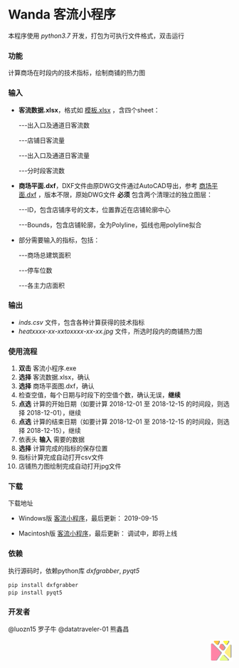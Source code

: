# Wanda 客流小程序
本程序使用 *python3.7* 开发，打包为可执行文件格式，双击运行

### 功能
计算商场在时段内的技术指标，绘制商铺的热力图
### 输入
- **客流数据.xlsx**，格式如 [模板.xlsx](https://github.com/luozn15/wanda-traffic/raw/master/模板.xlsx) ，含四个sheet：<p>      ---出入口及通道日客流数</p><p>      ---店铺日客流量</p><p>      ---出入口及通道日客流量</p><p>      ---分时段客流数</p> 
- **商场平面.dxf**，DXF文件由原DWG文件通过AutoCAD导出，参考 [商场平面.dxf](https://cloud.tsinghua.edu.cn/f/abcf3f7e56a9415197de/?dl=1) ，版本不限，原始DWG文件 **必须** 包含两个清理过的独立图层：<p>      ---ID，包含店铺序号的文本，位置靠近在店铺轮廓中心</p><p>      ---Bounds，包含店铺轮廓，全为Polyline，弧线也用polyline拟合</p>
- 部分需要输入的指标，包括：<p>---商场总建筑面积</p><p>---停车位数</p><p>---各主力店面积</p>
### 输出
- *inds.csv* 文件，包含各种计算获得的技术指标
- *heatxxxx-xx-xxtoxxxx-xx-xx.jpg* 文件，所选时段内的商铺热力图
### 使用流程
1. **双击** 客流小程序.exe
2. **选择** 客流数据.xlsx，确认
3. **选择** 商场平面图.dxf，确认
4. 检查空值，每个日期与时段下的空值个数，确认无误，**继续**
5. **点选** 计算的开始日期（如要计算 2018-12-01 至 2018-12-15 的时间段，则选择 2018-12-01），继续
6. **点选** 计算的结束日期（如要计算 2018-12-01 至 2018-12-15 的时间段，则选择 2018-12-15），继续
7. 依表头 **输入** 需要的数据
8. **选择** 计算完成的指标的保存位置
9. 指标计算完成自动打开csv文件
10. 店铺热力图绘制完成自动打开jpg文件
### 下载
下载地址  
- Windows版 [客流小程序](https://cloud.tsinghua.edu.cn/f/adfddf0ce35a41c1a2a9/?dl=1)，最后更新： 2019-09-15

- Macintosh版 [客流小程序](https://cloud.tsinghua.edu.cn/f/adfddf0ce35a41c1a2a0/?dl=1)，最后更新： 调试中，即将上线

### 依赖
执行源码时，依赖python库 *dxfgrabber*, *pyqt5*
```bash
pip install dxfgrabber
pip install pyqt5
```

### 开发者
@luozn15 罗子牛
@datatraveler-01 熊鑫昌

<img src="/logo-01.png" width = "50" height = "50" div align=right></img>
